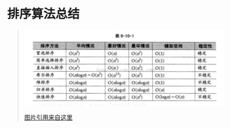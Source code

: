 # 排序算法总结
> ![paixuzongjie](./pic/paixu.jpg)
> 
> [图片引用来自这里](http://img.blog.csdn.net/20130801171021937?watermark/2/text/aHR0cDovL2Jsb2cuY3Nkbi5uZXQvam51X3NpbWJh/font/5a6L5L2T/fontsize/400/fill/I0JBQkFCMA==/dissolve/70/gravity/Center)